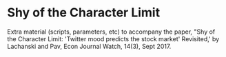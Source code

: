 
# Shy of the Character Limit

Extra material (scripts, parameters, etc) to accompany the paper, 
"Shy of the Character Limit: 'Twitter mood predicts the stock market'
Revisited,' by Lachanski and Pav, Econ Journal Watch, 14(3), Sept 2017.


